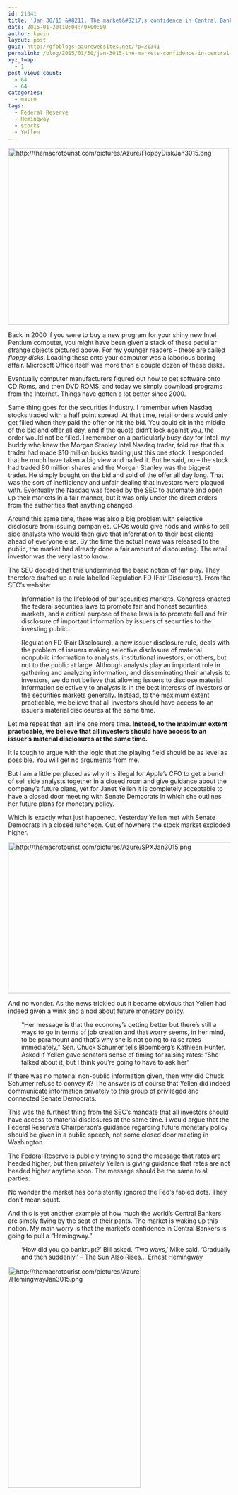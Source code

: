 ```yaml
---
id: 21341
title: 'Jan 30/15 &#8211; The market&#8217;s confidence in Central Bankers is going to pull a &#8220;Hemingway&#8221;'
date: 2015-01-30T10:04:40+00:00
author: kevin
layout: post
guid: http://gfbblogs.azurewebsites.net/?p=21341
permalink: /blog/2015/01/30/jan-3015-the-markets-confidence-in-central-bankers-is-going-to-pull-a-hemingway/
xyz_twap:
  - 1
post_views_count:
  - 64
  - 64
categories:
  - macro
tags:
  - Federal Reserve
  - Hemingway
  - stocks
  - Yellen
---
```


  <img src="http://themacrotourist.com/pictures/Azure/FloppyDiskJan3015.png" style="margin:30px atuo;display:block;" alt="http://themacrotourist.com/pictures/Azure/FloppyDiskJan3015.png" width="500" height="400">

Back in 2000 if you were to buy a new program for your shiny new Intel Pentium computer, you might have been given a stack of these peculiar strange objects pictured above. For my younger readers &#8211; these are called _floppy disks_. Loading these onto your computer was a laborious boring affair. Microsoft Office itself was more than a couple dozen of these disks. 

Eventually computer manufacturers figured out how to get software onto CD Roms, and then DVD ROMS, and today we simply download programs from the Internet. Things have gotten a lot better since 2000.

Same thing goes for the securities industry. I remember when Nasdaq stocks traded with a half point spread. At that time, retail orders would only get filled when they paid the offer or hit the bid. You could sit in the middle of the bid and offer all day, and if the quote didn&#8217;t lock against you, the order would not be filled. I remember on a particularly busy day for Intel, my buddy who knew the Morgan Stanley Intel Nasdaq trader, told me that this trader had made $10 million bucks trading just this one stock. I responded that he much have taken a big view and nailed it. But he said, no &#8211; the stock had traded 80 million shares and the Morgan Stanley was the biggest trader. He simply bought on the bid and sold of the offer all day long. That was the sort of inefficiency and unfair dealing that investors were plagued with. Eventually the Nasdaq was forced by the SEC to automate and open up their markets in a fair manner, but it was only under the direct orders from the authorities that anything changed.

Around this same time, there was also a big problem with selective disclosure from issuing companies. CFOs would give nods and winks to sell side analysts who would then give that information to their best clients ahead of everyone else. By the time the actual news was released to the public, the market had already done a fair amount of discounting. The retail investor was the very last to know. 

The SEC decided that this undermined the basic notion of fair play. They therefore drafted up a rule labelled Regulation FD (Fair Disclosure). From the SEC&#8217;s website:

<p style="padding-left: 30px;">
  Information is the lifeblood of our securities markets. Congress enacted the federal securities laws to promote fair and honest securities markets, and a critical purpose of these laws is to promote full and fair disclosure of important information by issuers of securities to the investing public.
</p>

<p style="padding-left: 30px;">
  Regulation FD (Fair Disclosure), a new issuer disclosure rule, deals with the problem of issuers making selective disclosure of material nonpublic information to analysts, institutional investors, or others, but not to the public at large. Although analysts play an important role in gathering and analyzing information, and disseminating their analysis to investors, we do not believe that allowing issuers to disclose material information selectively to analysts is in the best interests of investors or the securities markets generally. Instead, to the maximum extent practicable, we believe that all investors should have access to an issuer&#8217;s material disclosures at the same time.
</p>

Let me repeat that last line one more time. **Instead, to the maximum extent practicable, we believe that all investors should have access to an issuer&#8217;s material disclosures at the same time.**

It is tough to argue with the logic that the playing field should be as level as possible. You will get no arguments from me.

But I am a little perplexed as why it is illegal for Apple&#8217;s CFO to get a bunch of sell side analysts together in a closed room and give guidance about the company&#8217;s future plans, yet for Janet Yellen it is completely acceptable to have a closed door meeting with Senate Democrats in which she outlines her future plans for monetary policy.

Which is exactly what just happened. Yesterday Yellen met with Senate Democrats in a closed luncheon. Out of nowhere the stock market exploded higher. 


  <img src="http://themacrotourist.com/pictures/Azure/SPXJan3015.png" style="margin:30px atuo;display:block;" alt="http://themacrotourist.com/pictures/Azure/SPXJan3015.png" width="600" height="342">

And no wonder. As the news trickled out it became obvious that Yellen had indeed given a wink and a nod about future monetary policy.

<p style="padding-left: 30px;">
  “Her message is that the economy’s getting better but there’s still a ways to go in terms of job creation and that worry seems, in her mind, to be paramount and that’s why she is not going to raise rates immediately,” Sen. Chuck Schumer tells Bloomberg’s Kathleen Hunter. Asked if Yellen gave senators sense of timing for raising rates: “She talked about it, but I think you’re going to have to ask her”
</p>

If there was no material non-public information given, then why did Chuck Schumer refuse to convey it? The answer is of course that Yellen did indeed communicate information privately to this group of privileged and connected Senate Democrats. 

This was the furthest thing from the SEC&#8217;s mandate that all investors should have access to material disclosures at the same time. I would argue that the Federal Reserve&#8217;s Chairperson&#8217;s guidance regarding future monetary policy should be given in a public speech, not some closed door meeting in Washington.

The Federal Reserve is publicly trying to send the message that rates are headed higher, but then privately Yellen is giving guidance that rates are not headed higher anytime soon. The message should be the same to all parties. 

No wonder the market has consistently ignored the Fed&#8217;s fabled dots. They don&#8217;t mean squat. 

And this is yet another example of how much the world&#8217;s Central Bankers are simply flying by the seat of their pants. The market is waking up this notion. My main worry is that the market&#8217;s confidence in Central Bankers is going to pull a &#8220;Hemingway.&#8221;

<p style="padding-left: 30px;">
  &#8216;How did you go bankrupt?&#8217; Bill asked. &#8216;Two ways,&#8217; Mike said. &#8216;Gradually and then suddenly.&#8217; &#8211; The Sun Also Rises&#8230; Ernest Hemingway
</p>


  <img src="http://themacrotourist.com/pictures/Azure/HemingwayJan3015.png" style="margin:30px atuo;display:block;" alt="http://themacrotourist.com/pictures/Azure/HemingwayJan3015.png" width="300" height="500">